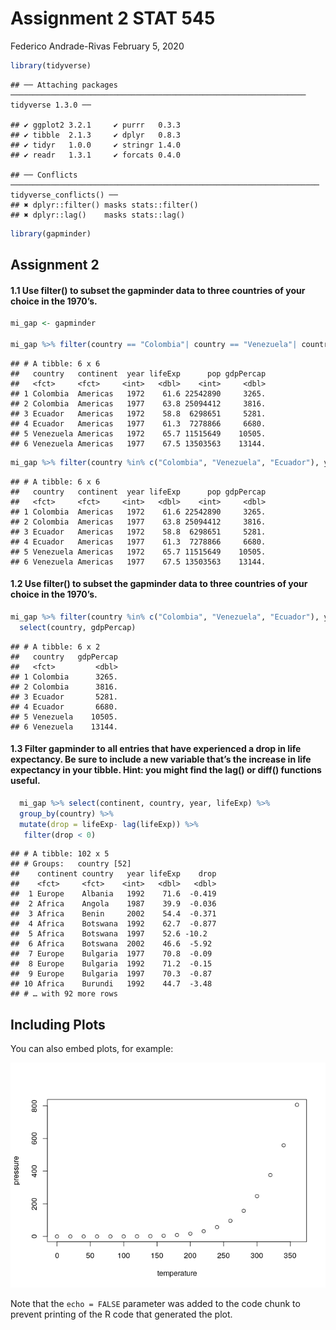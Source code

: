 Assignment 2 STAT 545
================
Federico Andrade-Rivas
February 5, 2020

``` r
library(tidyverse)
```

    ## ── Attaching packages ────────────────────────────────────────────────────────────────── tidyverse 1.3.0 ──

    ## ✔ ggplot2 3.2.1     ✔ purrr   0.3.3
    ## ✔ tibble  2.1.3     ✔ dplyr   0.8.3
    ## ✔ tidyr   1.0.0     ✔ stringr 1.4.0
    ## ✔ readr   1.3.1     ✔ forcats 0.4.0

    ## ── Conflicts ───────────────────────────────────────────────────────────────────── tidyverse_conflicts() ──
    ## ✖ dplyr::filter() masks stats::filter()
    ## ✖ dplyr::lag()    masks stats::lag()

``` r
library(gapminder)
```

Assignment 2
------------

#### 1.1 Use filter() to subset the gapminder data to three countries of your choice in the 1970’s.

``` r
mi_gap <- gapminder

mi_gap %>% filter(country == "Colombia"| country == "Venezuela"| country == "Ecuador", year >= 1970 & year <= 1978)
```

    ## # A tibble: 6 x 6
    ##   country   continent  year lifeExp      pop gdpPercap
    ##   <fct>     <fct>     <int>   <dbl>    <int>     <dbl>
    ## 1 Colombia  Americas   1972    61.6 22542890     3265.
    ## 2 Colombia  Americas   1977    63.8 25094412     3816.
    ## 3 Ecuador   Americas   1972    58.8  6298651     5281.
    ## 4 Ecuador   Americas   1977    61.3  7278866     6680.
    ## 5 Venezuela Americas   1972    65.7 11515649    10505.
    ## 6 Venezuela Americas   1977    67.5 13503563    13144.

``` r
mi_gap %>% filter(country %in% c("Colombia", "Venezuela", "Ecuador"), year %in% c(1972,1977))
```

    ## # A tibble: 6 x 6
    ##   country   continent  year lifeExp      pop gdpPercap
    ##   <fct>     <fct>     <int>   <dbl>    <int>     <dbl>
    ## 1 Colombia  Americas   1972    61.6 22542890     3265.
    ## 2 Colombia  Americas   1977    63.8 25094412     3816.
    ## 3 Ecuador   Americas   1972    58.8  6298651     5281.
    ## 4 Ecuador   Americas   1977    61.3  7278866     6680.
    ## 5 Venezuela Americas   1972    65.7 11515649    10505.
    ## 6 Venezuela Americas   1977    67.5 13503563    13144.

#### 1.2 Use filter() to subset the gapminder data to three countries of your choice in the 1970’s.

``` r
mi_gap %>% filter(country %in% c("Colombia", "Venezuela", "Ecuador"), year %in% c(1972,1977)) %>% 
  select(country, gdpPercap)
```

    ## # A tibble: 6 x 2
    ##   country   gdpPercap
    ##   <fct>         <dbl>
    ## 1 Colombia      3265.
    ## 2 Colombia      3816.
    ## 3 Ecuador       5281.
    ## 4 Ecuador       6680.
    ## 5 Venezuela    10505.
    ## 6 Venezuela    13144.

#### 1.3 Filter gapminder to all entries that have experienced a drop in life expectancy. Be sure to include a new variable that’s the increase in life expectancy in your tibble. Hint: you might find the lag() or diff() functions useful.

``` r
  mi_gap %>% select(continent, country, year, lifeExp) %>% 
  group_by(country) %>%  
  mutate(drop = lifeExp- lag(lifeExp)) %>% 
   filter(drop < 0) 
```

    ## # A tibble: 102 x 5
    ## # Groups:   country [52]
    ##    continent country   year lifeExp    drop
    ##    <fct>     <fct>    <int>   <dbl>   <dbl>
    ##  1 Europe    Albania   1992    71.6  -0.419
    ##  2 Africa    Angola    1987    39.9  -0.036
    ##  3 Africa    Benin     2002    54.4  -0.371
    ##  4 Africa    Botswana  1992    62.7  -0.877
    ##  5 Africa    Botswana  1997    52.6 -10.2  
    ##  6 Africa    Botswana  2002    46.6  -5.92 
    ##  7 Europe    Bulgaria  1977    70.8  -0.09 
    ##  8 Europe    Bulgaria  1992    71.2  -0.15 
    ##  9 Europe    Bulgaria  1997    70.3  -0.87 
    ## 10 Africa    Burundi   1992    44.7  -3.48 
    ## # … with 92 more rows

Including Plots
---------------

You can also embed plots, for example:

![](assignment_2_STAT545_files/figure-markdown_github/pressure-1.png)

Note that the `echo = FALSE` parameter was added to the code chunk to prevent printing of the R code that generated the plot.
